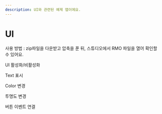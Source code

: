 ```yaml
---
description: UI와 관련된 예제 맵이에요.
---
```


# UI

사용 방법 : zip파일을 다운받고 압축을 푼 뒤, 스튜디오에서 RMO 파일을 열어 확인할 수 있어요.



UI 활성화/비활성화

Text 표시

Color 변경

투명도 변경

버튼 이벤트 연결 

